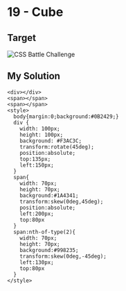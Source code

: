 # 19 - Cube

## Target

![CSS Battle Challenge](https://cssbattle.dev/targets/19.png)

## My Solution

```
<div></div>
<span></span>
<span></span>
<style>
  body{margin:0;background:#0B2429;}
  div {
    width: 100px;
    height: 100px;
    background: #F3AC3C;
    transform:rotate(45deg);
    position:absolute;
    top:135px;
    left:150px;
  }
  span{
    width: 70px;
    height: 70px;
    background:#1A4341;
    transform:skew(0deg,45deg);
    position:absolute;
    left:200px;
    top:80px
  }
  span:nth-of-type(2){
    width: 70px;
    height: 70px;
    background:#998235;
    transform:skew(0deg,-45deg);
    left:130px;
    top:80px
  }
</style>
```
